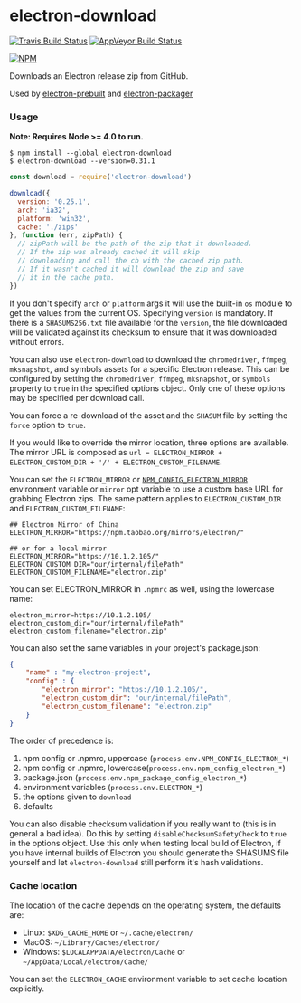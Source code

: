 # electron-download

[![Travis Build Status](https://travis-ci.org/electron-userland/electron-download.svg?branch=master)](https://travis-ci.org/electron-userland/electron-download)
[![AppVeyor Build Status](https://ci.appveyor.com/api/projects/status/fmfbjmrs42d7bctn/branch/master?svg=true)](https://ci.appveyor.com/project/electron-bot/electron-download/branch/master)

[![NPM](https://nodei.co/npm/electron-download.png?downloads=true)](https://www.npmjs.com/package/electron-download)

Downloads an Electron release zip from GitHub.

Used by [electron-prebuilt](https://npmjs.org/electron-prebuilt) and [electron-packager](https://npmjs.org/electron-packager)

### Usage

**Note: Requires Node >= 4.0 to run.**

```shell
$ npm install --global electron-download
$ electron-download --version=0.31.1
```

```javascript
const download = require('electron-download')

download({
  version: '0.25.1',
  arch: 'ia32',
  platform: 'win32',
  cache: './zips'
}, function (err, zipPath) {
  // zipPath will be the path of the zip that it downloaded.
  // If the zip was already cached it will skip
  // downloading and call the cb with the cached zip path.
  // If it wasn't cached it will download the zip and save
  // it in the cache path.
})
```

If you don't specify `arch` or `platform` args it will use the built-in `os` module to get the values from the current OS. Specifying `version` is mandatory. If there is a `SHASUMS256.txt` file available for the `version`, the file downloaded will be validated against its checksum to ensure that it was downloaded without errors.

You can also use `electron-download` to download the `chromedriver`, `ffmpeg`,
`mksnapshot`, and symbols assets for a specific Electron release. This can be
configured by setting the `chromedriver`, `ffmpeg`, `mksnapshot`, or
`symbols` property to `true` in the specified options object. Only one of
these options may be specified per download call.

You can force a re-download of the asset and the `SHASUM` file by setting the
`force` option to `true`.

If you would like to override the mirror location, three options are available. The mirror URL is composed as `url = ELECTRON_MIRROR + ELECTRON_CUSTOM_DIR + '/' + ELECTRON_CUSTOM_FILENAME`.

You can set the `ELECTRON_MIRROR` or [`NPM_CONFIG_ELECTRON_MIRROR`](https://docs.npmjs.com/misc/config#environment-variables) environment variable or `mirror` opt variable to use a custom base URL for grabbing Electron zips. The same pattern applies to `ELECTRON_CUSTOM_DIR` and `ELECTRON_CUSTOM_FILENAME`:

```plain
## Electron Mirror of China
ELECTRON_MIRROR="https://npm.taobao.org/mirrors/electron/"

## or for a local mirror
ELECTRON_MIRROR="https://10.1.2.105/"
ELECTRON_CUSTOM_DIR="our/internal/filePath"
ELECTRON_CUSTOM_FILENAME="electron.zip"
```

You can set ELECTRON_MIRROR in `.npmrc` as well, using the lowercase name:

```plain
electron_mirror=https://10.1.2.105/
electron_custom_dir="our/internal/filePath"
electron_custom_filename="electron.zip"
```

You can also set the same variables in your project's package.json:

```json
{
    "name" : "my-electron-project",
    "config" : {
        "electron_mirror": "https://10.1.2.105/",
        "electron_custom_dir": "our/internal/filePath",
        "electron_custom_filename": "electron.zip"
    }
}
```

The order of precedence is:

1. npm config or .npmrc, uppercase (`process.env.NPM_CONFIG_ELECTRON_*`)
1. npm config or .npmrc, lowercase(`process.env.npm_config_electron_*`)
1. package.json (`process.env.npm_package_config_electron_*`)
1. environment variables (`process.env.ELECTRON_*`)
1. the options given to `download`
1. defaults

You can also disable checksum validation if you really want to (this is in
general a bad idea).  Do this by setting `disableChecksumSafetyCheck` to `true`
in the options object.  Use this only when testing local build of Electron,
if you have internal builds of Electron you should generate the SHASUMS file
yourself and let `electron-download` still perform it's hash validations.

### Cache location
The location of the cache depends on the operating system, the defaults are:
- Linux: `$XDG_CACHE_HOME` or `~/.cache/electron/`
- MacOS: `~/Library/Caches/electron/`
- Windows: `$LOCALAPPDATA/electron/Cache` or `~/AppData/Local/electron/Cache/`

You can set the `ELECTRON_CACHE` environment variable to set cache location explicitly.

